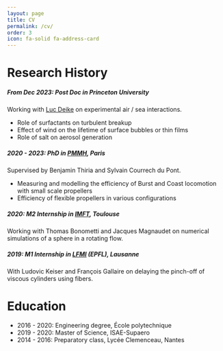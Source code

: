 ```yaml
---
layout: page
title: CV
permalink: /cv/
order: 3
icon: fa-solid fa-address-card
---
```


# Research History

##### From Dec 2023: Post Doc in Princeton University
Working with [Luc Deike](https://ldeike.princeton.edu/) on experimental air / sea interactions.
* Role of surfactants on turbulent breakup
* Effect of wind on the lifetime of surface bubbles or thin films
* Role of salt on aerosol generation

##### 2020 - 2023: PhD in [PMMH](https://www.pmmh.espci.fr/Biomimetics-and-Fluid-Structure-Interaction), Paris
Supervised by Benjamin Thiria and Sylvain Courrech du Pont.
* Measuring and modelling the efficiency of Burst and Coast locomotion with small scale propellers 
* Efficiency of flexible propellers in various configurations

##### 2020: M2 Internship in [IMFT](https://www.imft.fr/), Toulouse
Working with Thomas Bonometti and Jacques Magnaudet on numerical simulations of a sphere in a rotating flow.

##### 2019: M1 Internship in [LFMI](https://www.epfl.ch/labs/lfmi/) (EPFL), Lausanne 
With Ludovic Keiser and François Gallaire on delaying the pinch-off of viscous cylinders using fibers.

# Education

* 2016 - 2020: Engineering degree, École polytechnique 
* 2019 - 2020: Master of Science, ISAE-Supaero
* 2014 - 2016: Preparatory class, Lycée Clemenceau, Nantes